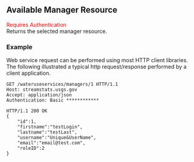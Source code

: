 ## Available Manager Resource
<span style="color:red">Requires Authentication</span>  
Returns the selected manager resource.

### Example
Web service request can be performed using most HTTP client libraries. The following illustrated a typical http request/response performed by a client application.

```
GET /wateruseservices/managers/1 HTTP/1.1
Host: streamstats.usgs.gov
Accept: application/json
Authentication: Basic ************

```
```
HTTP/1.1 200 OK
{
	"id":1,
    "firstname":"testLogin",
    "lastname":"testLast",
    "username":"Unique&UserName",
	"email":"email@test.com",
	"roleID":2
}
```